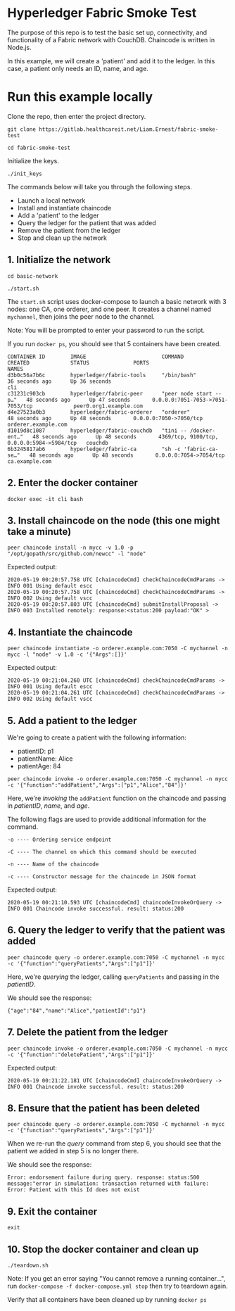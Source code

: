 # Hyperledger Fabric Smoke Test

The purpose of this repo is to test the basic set up, connectivity, and functionality of a Fabric network with CouchDB. Chaincode is written in Node.js.

In this example, we will create a 'patient' and add it to the ledger. In this case, a patient only needs an ID, name, and age.

# Run this example locally

Clone the repo, then enter the project directory.

`git clone https://gitlab.healthcareit.net/Liam.Ernest/fabric-smoke-test`

`cd fabric-smoke-test`

Initialize the keys.

`./init_keys`

The commands below will take you through the following steps.

- Launch a local network
- Install and instantiate chaincode
- Add a 'patient' to the ledger
- Query the ledger for the patient that was added
- Remove the patient from the ledger
- Stop and clean up the network

## 1. Initialize the network

`cd basic-network`

`./start.sh`

The `start.sh` script uses docker-compose to launch a basic network with 3 nodes: one CA, one orderer, and one peer.
It creates a channel named `mychannel`, then joins the peer node to the channel.

Note: You will be prompted to enter your password to run the script.

If you run `docker ps`, you should see that 5 containers have been created.

```
CONTAINER ID        IMAGE                        COMMAND                  CREATED             STATUS              PORTS                                        NAMES
d3b0c56a7b6c        hyperledger/fabric-tools     "/bin/bash"              36 seconds ago      Up 36 seconds                                                    cli
c31231c903cb        hyperledger/fabric-peer      "peer node start --p…"   48 seconds ago      Up 47 seconds       0.0.0.0:7051-7053->7051-7053/tcp             peer0.org1.example.com
d4e27523a0b3        hyperledger/fabric-orderer   "orderer"                48 seconds ago      Up 48 seconds       0.0.0.0:7050->7050/tcp                       orderer.example.com
d1019d8c1087        hyperledger/fabric-couchdb   "tini -- /docker-ent…"   48 seconds ago      Up 48 seconds       4369/tcp, 9100/tcp, 0.0.0.0:5984->5984/tcp   couchdb
6b3245817ab6        hyperledger/fabric-ca        "sh -c 'fabric-ca-se…"   48 seconds ago      Up 48 seconds       0.0.0.0:7054->7054/tcp                       ca.example.com
```

## 2. Enter the docker container

`docker exec -it cli bash`

## 3. Install chaincode on the node (this one might take a minute)

`peer chaincode install -n mycc -v 1.0 -p "/opt/gopath/src/github.com/newcc" -l "node"`

Expected output:

```
2020-05-19 00:20:57.758 UTC [chaincodeCmd] checkChaincodeCmdParams -> INFO 001 Using default escc
2020-05-19 00:20:57.758 UTC [chaincodeCmd] checkChaincodeCmdParams -> INFO 002 Using default vscc
2020-05-19 00:20:57.803 UTC [chaincodeCmd] submitInstallProposal -> INFO 003 Installed remotely: response:<status:200 payload:"OK" >
```

## 4. Instantiate the chaincode

`peer chaincode instantiate -o orderer.example.com:7050 -C mychannel -n mycc -l "node" -v 1.0 -c '{"Args":[]}'`

Expected output:

```
2020-05-19 00:21:04.260 UTC [chaincodeCmd] checkChaincodeCmdParams -> INFO 001 Using default escc
2020-05-19 00:21:04.261 UTC [chaincodeCmd] checkChaincodeCmdParams -> INFO 002 Using default vscc
```

## 5. Add a patient to the ledger

We're going to create a patient with the following information:

- patientID: p1
- patientName: Alice
- patientAge: 84

`peer chaincode invoke -o orderer.example.com:7050 -C mychannel -n mycc -c '{"function":"addPatient","Args":["p1","Alice","84"]}'`

Here, we're _invoking_ the `addPatient` function on the chaincode and passing in _patientID_, _name_, and _age_.

The following flags are used to provide additional information for the command.

```
-o ---- Ordering service endpoint

-C ---- The channel on which this command should be executed

-n ---- Name of the chaincode

-c ---- Constructor message for the chaincode in JSON format

```

Expected output:

```
2020-05-19 00:21:10.593 UTC [chaincodeCmd] chaincodeInvokeOrQuery -> INFO 001 Chaincode invoke successful. result: status:200
```

## 6. Query the ledger to verify that the patient was added

`peer chaincode query -o orderer.example.com:7050 -C mychannel -n mycc -c '{"function":"queryPatients","Args":["p1"]}'`

Here, we're _querying_ the ledger, calling `queryPatients` and passing in the _patientID_.

We should see the response:

```
{"age":"84","name":"Alice","patientId":"p1"}
```

## 7. Delete the patient from the ledger

`peer chaincode invoke -o orderer.example.com:7050 -C mychannel -n mycc -c '{"function":"deletePatient","Args":["p1"]}'`

Expected output:

```
2020-05-19 00:21:22.181 UTC [chaincodeCmd] chaincodeInvokeOrQuery -> INFO 001 Chaincode invoke successful. result: status:200
```

## 8. Ensure that the patient has been deleted

`peer chaincode query -o orderer.example.com:7050 -C mychannel -n mycc -c '{"function":"queryPatients","Args":["p1"]}'`

When we re-run the _query_ command from step 6, you should see that the patient we added in step 5 is no longer there.

We should see the response:

```
Error: endorsement failure during query. response: status:500 message:"error in simulation: transaction returned with failure: Error: Patient with this Id does not exist
```

## 9. Exit the container

`exit`

## 10. Stop the docker container and clean up

`./teardown.sh`

Note: If you get an error saying "You cannot remove a running container...", run `docker-compose -f docker-compose.yml stop` then try to teardown again.

Verify that all containers have been cleaned up by running `docker ps`
